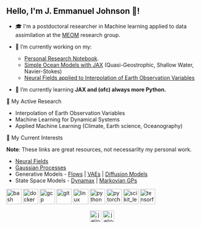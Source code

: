## Hello, I'm J. Emmanuel Johnson 👋!

- 🎓 I'm a postdoctoral researcher in Machine learning applied to data assimilation at the [MEOM](https://meom-group.github.io) research group.

- 🔭 I’m currently working on my:
    - [Personal Research Notebook](https://jejjohnson.github.io/research_notebook/intro.html).
    - [Simple Ocean Models with JAX](https://github.com/jejjohnson/jaxsw) (Quasi-Geostrophic, Shallow Water, Navier-Stokes)
    - [Neural Fields applied to Interpolation of Earth Observation Variables](https://github.com/jejjohnson/ml4ssh)

- 🌱 I’m currently learning **JAX and (ofc) always more Python.**

<!-- - 🤝 I’m looking for help with 
  - [my gaussian process model zoo.](https://jejjohnson.github.io/gp_model_zoo/)
  -  -->


:notebook_with_decorative_cover: My Active Research

* Interpolation of Earth Observation Variables
* Machine Learning for Dynamical Systems
* Applied Machine Learning (Climate, Earth science, Oceanography)

:notebook_with_decorative_cover: My Current Interests

**Note**: These links are great resources, not necessarilty my personal work.

* [Neural Fields](https://github.com/jejjohnson/ml4ssh)
* [Gaussian Processes]([https://github.com/thomaspinder/GPJax](https://github.com/JaxGaussianProcesses/GPJax))
* Generative Models - [Flows](https://github.com/janosh/awesome-normalizing-flows) | [VAEs](https://github.com/clementchadebec/benchmark_VAE) | [Diffusion Models](https://github.com/acids-ircam/diffusion_models)
* State Space Models - [Dynamax](https://github.com/probml/dynamax) | [Markovian GPs](https://github.com/AaltoML/BayesNewton)



<p align="left"><img src="https://www.vectorlogo.zone/logos/gnu_bash/gnu_bash-icon.svg" alt="bash" width="40" height="40"/> <img src="https://devicons.github.io/devicon/devicon.git/icons/docker/docker-original-wordmark.svg" alt="docker" width="40" height="40"/> <img src="https://www.vectorlogo.zone/logos/google_cloud/google_cloud-icon.svg" alt="gcp" width="40" height="40"/> <img src="https://www.vectorlogo.zone/logos/git-scm/git-scm-icon.svg" alt="git" width="40" height="40"/> <img src="https://devicons.github.io/devicon/devicon.git/icons/linux/linux-original.svg" alt="linux" width="40" height="40"/> <img src="https://devicons.github.io/devicon/devicon.git/icons/python/python-original.svg" alt="python" width="40" height="40"/> <img src="https://www.vectorlogo.zone/logos/pytorch/pytorch-icon.svg" alt="pytorch" width="40" height="40"/> <img src="https://upload.wikimedia.org/wikipedia/commons/0/05/Scikit_learn_logo_small.svg" alt="scikit_learn" width="40" height="40"/> <img src="https://www.vectorlogo.zone/logos/tensorflow/tensorflow-icon.svg" alt="tensorflow" width="40" height="40"/></p>

<p align="center">
<a href="https://twitter.com/jejjohnson" target="blank"><img align="center" src="https://cdn.jsdelivr.net/npm/simple-icons@3.0.1/icons/twitter.svg" alt="jejjohnson" height="30" width="30" /></a>
<a href="https://linkedin.com/in/jejjohnson" target="blank"><img align="center" src="https://cdn.jsdelivr.net/npm/simple-icons@3.0.1/icons/linkedin.svg" alt="jejjohnson" height="30" width="30" /></a>
</p>
